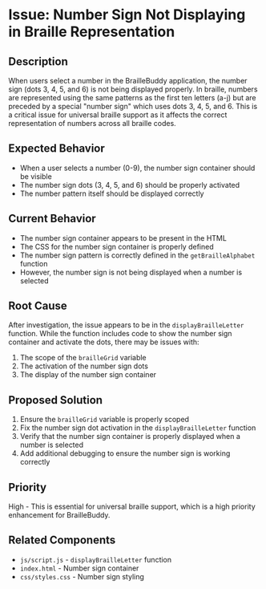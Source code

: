 # Issue: Number Sign Not Displaying in Braille Representation

## Description
When users select a number in the BrailleBuddy application, the number sign (dots 3, 4, 5, and 6) is not being displayed properly. In braille, numbers are represented using the same patterns as the first ten letters (a-j) but are preceded by a special "number sign" which uses dots 3, 4, 5, and 6. This is a critical issue for universal braille support as it affects the correct representation of numbers across all braille codes.

## Expected Behavior
- When a user selects a number (0-9), the number sign container should be visible
- The number sign dots (3, 4, 5, and 6) should be properly activated
- The number pattern itself should be displayed correctly

## Current Behavior
- The number sign container appears to be present in the HTML
- The CSS for the number sign container is properly defined
- The number sign pattern is correctly defined in the `getBrailleAlphabet` function
- However, the number sign is not being displayed when a number is selected

## Root Cause
After investigation, the issue appears to be in the `displayBrailleLetter` function. While the function includes code to show the number sign container and activate the dots, there may be issues with:

1. The scope of the `brailleGrid` variable
2. The activation of the number sign dots
3. The display of the number sign container

## Proposed Solution
1. Ensure the `brailleGrid` variable is properly scoped
2. Fix the number sign dot activation in the `displayBrailleLetter` function
3. Verify that the number sign container is properly displayed when a number is selected
4. Add additional debugging to ensure the number sign is working correctly

## Priority
High - This is essential for universal braille support, which is a high priority enhancement for BrailleBuddy.

## Related Components
- `js/script.js` - `displayBrailleLetter` function
- `index.html` - Number sign container
- `css/styles.css` - Number sign styling
